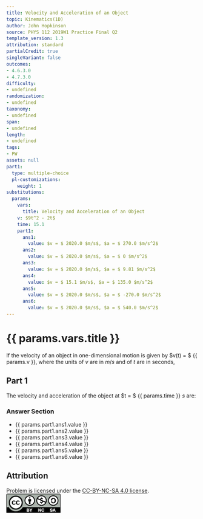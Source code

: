 ```yaml
---
title: Velocity and Acceleration of an Object
topic: Kinematics(1D)
author: John Hopkinson
source: PHYS 112 2019W1 Practice Final Q2
template_version: 1.3
attribution: standard
partialCredit: true
singleVariant: false
outcomes:
- 4.6.3.0
- 4.7.3.0
difficulty:
- undefined
randomization:
- undefined
taxonomy:
- undefined
span:
- undefined
length:
- undefined
tags:
- PW
assets: null
part1:
  type: multiple-choice
  pl-customizations:
    weight: 1
substitutions:
  params:
    vars:
      title: Velocity and Acceleration of an Object
    v: $9t^2 - 2t$
    time: 15.1
    part1:
      ans1:
        value: $v = $ 2020.0 $m/s$, $a = $ 270.0 $m/s^2$
      ans2:
        value: $v = $ 2020.0 $m/s$, $a = $ 0 $m/s^2$
      ans3:
        value: $v = $ 2020.0 $m/s$, $a = $ 9.81 $m/s^2$
      ans4:
        value: $v = $ 15.1 $m/s$, $a = $ 135.0 $m/s^2$
      ans5:
        value: $v = $ 2020.0 $m/s$, $a = $ -270.0 $m/s^2$
      ans6:
        value: $v = $ 2020.0 $m/s$, $a = $ 540.0 $m/s^2$
---
```

# {{ params.vars.title }}
If the velocity of an object in one-dimensional motion is given by $v(t) = $ {{ params.v }}, where the units of $v$ are in $m/s$ and of $t$ are in seconds,

## Part 1

The velocity and acceleration of the object at $t = $ {{ params.time }} $s$ are:

### Answer Section

- {{ params.part1.ans1.value }}
- {{ params.part1.ans2.value }}
- {{ params.part1.ans3.value }}
- {{ params.part1.ans4.value }}
- {{ params.part1.ans5.value }}
- {{ params.part1.ans6.value }}

## Attribution

Problem is licensed under the [CC-BY-NC-SA 4.0 license](https://creativecommons.org/licenses/by-nc-sa/4.0/).<br> ![The Creative Commons 4.0 license requiring attribution-BY, non-commercial-NC, and share-alike-SA license.](https://raw.githubusercontent.com/firasm/bits/master/by-nc-sa.png)